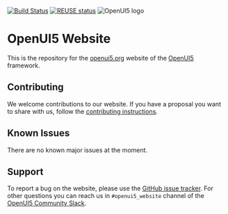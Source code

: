 [![Build Status](https://travis-ci.org/SAP/openui5-website.svg?branch=master)](https://travis-ci.org/SAP/openui5-website)
[![REUSE status](https://api.reuse.software/badge/github.com/SAP/openui5-website)](https://api.reuse.software/info/github.com/SAP/openui5-website)
![OpenUI5 logo](http://openui5.org/images/OpenUI5_new_big_side.png)

# OpenUI5 Website

This is the repository for the [openui5.org](https://openui5.org) website of the [OpenUI5](https://github.com/SAP/openui5) framework.

## Contributing
We welcome contributions to our website. If you have a proposal you want to share with us, follow the [contributing instructions](CONTRIBUTING.md).

## Known Issues
There are no known major issues at the moment.

## Support
To report a bug on the website, please use the [GitHub issue tracker](https://github.com/SAP/openui5-website/issues). For other questions you can reach us in `#openui5_website` channel of the [OpenUI5 Community Slack](https://ui5-slack-invite.cfapps.eu10.hana.ondemand.com/).
